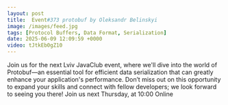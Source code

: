 ```yaml
---
layout: post
title:  Event#373 protobuf by Oleksandr Belinskyi
image: /images/feed.jpg
tags: [Protocol Buffers, Data Format, Serialization]
date: 2025-06-09 12:09:59 +0000
video: tJtkEb0gZ10
---
```


Join us for the next Lviv JavaClub event, where we'll dive into the world of Protobuf—an essential tool for efficient data serialization that can greatly enhance your application's performance. Don’t miss out on this opportunity to expand your skills and connect with fellow developers; we look forward to seeing you there!
Join us next Thursday, at 10:00 Online
